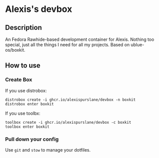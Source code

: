 # Alexis's devbox

## Description

An Fedora Rawhide-based development container for Alexis. Nothing too special, just all the things I need for all my projects. Based on ublue-os/boxkit.

## How to use

### Create Box

If you use distrobox:

    distrobox create -i ghcr.io/alexispurslane/devbox -n boxkit
    distrobox enter boxkit
    
If you use toolbx:

    toolbox create -i ghcr.io/alexispurslane/devbox -c boxkit
    toolbox enter boxkit

### Pull down your config

Use `git` and `stow` to manage your dotfiles.
